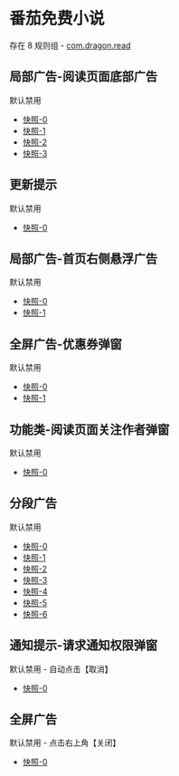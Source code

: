 # 番茄免费小说

存在 8 规则组 - [com.dragon.read](/src/apps/com.dragon.read.ts)

## 局部广告-阅读页面底部广告

默认禁用

- [快照-0](https://i.gkd.li/import/12908734)
- [快照-1](https://i.gkd.li/import/12716444)
- [快照-2](https://i.gkd.li/import/13062909)
- [快照-3](https://i.gkd.li/import/13520314)

## 更新提示

默认禁用

- [快照-0](https://i.gkd.li/import/12716477)

## 局部广告-首页右侧悬浮广告

默认禁用

- [快照-0](https://i.gkd.li/import/12716506)
- [快照-1](https://i.gkd.li/import/13318796)

## 全屏广告-优惠券弹窗

默认禁用

- [快照-0](https://i.gkd.li/import/12910159)
- [快照-1](https://i.gkd.li/import/12878266)

## 功能类-阅读页面关注作者弹窗

默认禁用

- [快照-0](https://i.gkd.li/import/13399505)

## 分段广告

默认禁用

- [快照-0](https://i.gkd.li/import/13520160)
- [快照-1](https://i.gkd.li/import/13843155)
- [快照-2](https://i.gkd.li/import/13520219)
- [快照-3](https://i.gkd.li/import/13674550)
- [快照-4](https://i.gkd.li/import/13674556)
- [快照-5](https://i.gkd.li/import/13816453)
- [快照-6](https://i.gkd.li/import/13816454)

## 通知提示-请求通知权限弹窗

默认禁用 - 自动点击【取消】

- [快照-0](https://i.gkd.li/import/12716592)

## 全屏广告

默认禁用 - 点击右上角【关闭】

- [快照-0](https://i.gkd.li/import/13191156)
